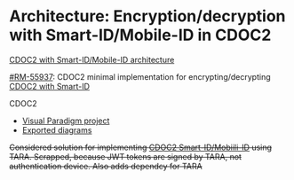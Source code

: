 # Architecture: Encryption/decryption with Smart-ID/Mobile-ID in CDOC2 

[CDOC2 with Smart-ID/Mobile-ID architecture](architecture.md) 

[#RM-55937](https://rm-int.cyber.ee/ito/issues/55937): CDOC2 minimal implementation for encrypting/decrypting [CDOC2 with Smart-ID](SID_minimal.md) 

CDOC2

* [Visual Paradigm project](vp/cdoc2.vpp)
* [Exported diagrams](img/)


~~Considered solution for implementing [CDOC2 Smart-ID/Mobiili-ID](cdoc2_tara.md) using TARA. 
Scrapped, because JWT tokens are signed by TARA, not authentication device. Also adds dependcy for TARA~~

